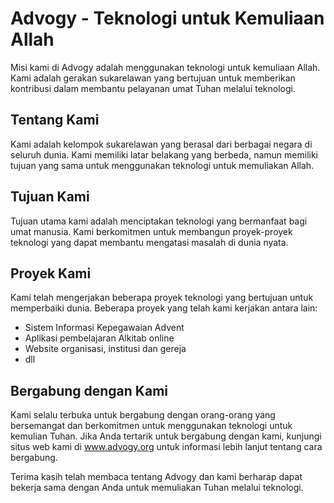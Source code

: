 # Advogy - Teknologi untuk Kemuliaan Allah
Misi kami di Advogy adalah menggunakan teknologi untuk kemuliaan Allah. Kami adalah gerakan sukarelawan yang bertujuan untuk memberikan kontribusi dalam membantu pelayanan umat Tuhan melalui teknologi.

## Tentang Kami
Kami adalah kelompok sukarelawan yang berasal dari berbagai negara di seluruh dunia. Kami memiliki latar belakang yang berbeda, namun memiliki tujuan yang sama untuk menggunakan teknologi untuk memuliakan Allah.

## Tujuan Kami
Tujuan utama kami adalah menciptakan teknologi yang bermanfaat bagi umat manusia. Kami berkomitmen untuk membangun proyek-proyek teknologi yang dapat membantu mengatasi masalah di dunia nyata.

## Proyek Kami
Kami telah mengerjakan beberapa proyek teknologi yang bertujuan untuk memperbaiki dunia. Beberapa proyek yang telah kami kerjakan antara lain:

- Sistem Informasi Kepegawaian Advent
- Aplikasi pembelajaran Alkitab online
- Website organisasi, institusi dan gereja
- dll

## Bergabung dengan Kami
Kami selalu terbuka untuk bergabung dengan orang-orang yang bersemangat dan berkomitmen untuk menggunakan teknologi untuk kemulian Tuhan. Jika Anda tertarik untuk bergabung dengan kami, kunjungi situs web kami di www.advogy.org untuk informasi lebih lanjut tentang cara bergabung.

Terima kasih telah membaca tentang Advogy dan kami berharap dapat bekerja sama dengan Anda untuk memuliakan Tuhan melalui teknologi.
